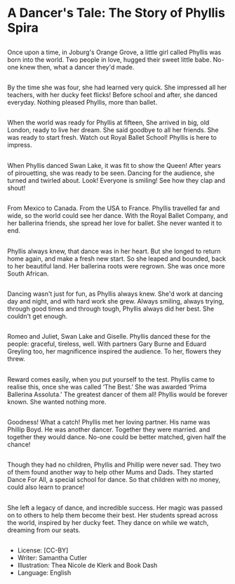 # A Dancer's Tale: The Story of Phyllis Spira

##
Once upon a time, in Joburg's
Orange Grove, a little girl called
Phyllis
was born into the world.
Two people in love, hugged
their sweet little babe. No-one
knew then,
what a dancer they'd made.

##
By the time she was four,
she had learned very quick.
She impressed all her teachers,
with her ducky feet flicks!
Before school and after,
she danced everyday.
Nothing pleased Phyllis,
more than ballet.

##
When the world was ready
for Phyllis at fifteen,
She arrived in big, old London,
ready to live her dream.
She said goodbye to all her
friends.
She was ready to start fresh.
Watch out Royal Ballet School!
Phyllis is here to impress.

##
When Phyllis danced Swan
Lake,
it was fit to show the Queen!
After years of pirouetting,
she was ready to be seen.
Dancing for the audience,
she turned and twirled about.
Look! Everyone is smiling!
See how they clap and shout!

##
From Mexico to Canada.
From the USA to France.
Phyllis travelled far and wide,
so the world could see her
dance.
With the Royal Ballet Company,
and her ballerina friends,
she spread her love for ballet.
She never wanted it to end.

##
Phyllis always knew,
that dance was in her heart.
But she longed to return home
again,
and make a fresh new start.
So she leaped and bounded,
back to her beautiful land.
Her ballerina roots were
regrown.
She was once more South
African.

##
Dancing wasn't just for fun,
as Phyllis always knew.
She'd work at dancing day and
night,
and with hard work she grew.
Always smiling, always trying,
through good times and
through tough,
Phyllis always did her best.
She couldn't get enough.

##
Romeo and Juliet,
Swan Lake and Giselle.
Phyllis danced these for the
people:
graceful, tireless, well.
With partners Gary Burne
and Eduard Greyling too,
her magnificence inspired the
audience.
To her, flowers they threw.

##
Reward comes easily,
when you put yourself to the
test.
Phyllis came to realise this,
once she was called ‘The Best.'
She was awarded ‘Prima
Ballerina Assoluta.'
The greatest dancer of them all!
Phyllis would be forever known.
She wanted nothing more.

##
Goodness! What a catch!
Phyllis met her loving partner.
His name was Phillip Boyd.
He was another dancer.
Together they were married.
and together they would dance.
No-one could be better
matched,
given half the chance!

##
Though they had no children,
Phyllis and Phillip were never
sad.
They two of them found another
way
to help other Mums and Dads.
They started Dance For All,
a special school for dance.
So that children with no money,
could also learn to prance!

##
She left a legacy of dance,
and incredible success.
Her magic was passed on to
others
to help them become their best.
Her students spread across the
world,
inspired by her ducky feet.
They dance on while we watch,
dreaming from our seats.

##
* License: [CC-BY]
* Writer: Samantha Cutler
* Illustration: Thea Nicole de Klerk and Book Dash
* Language: English
